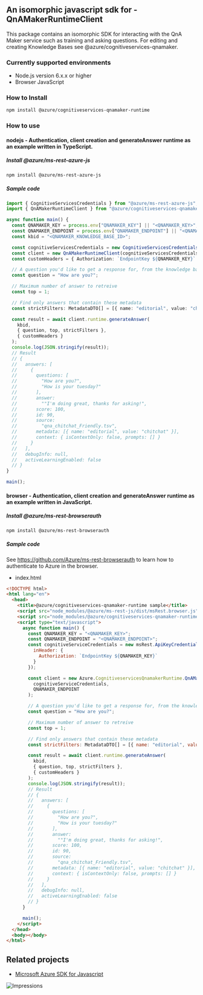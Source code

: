 ## An isomorphic javascript sdk for - QnAMakerRuntimeClient

This package contains an isomorphic SDK for interacting with the QnA Maker service such as training and asking questions.
For editing and creating Knowledge Bases see @azure/cognitiveservices-qnamaker.

### Currently supported environments

- Node.js version 6.x.x or higher
- Browser JavaScript

### How to Install

```bash
npm install @azure/cognitiveservices-qnamaker-runtime
```

### How to use

#### nodejs - Authentication, client creation and generateAnswer runtime as an example written in TypeScript.

##### Install @azure/ms-rest-azure-js

```bash
npm install @azure/ms-rest-azure-js
```

##### Sample code

```typescript
import { CognitiveServicesCredentials } from "@azure/ms-rest-azure-js";
import { QnAMakerRuntimeClient } from "@azure/cognitiveservices-qnamaker-runtime";

async function main() {
  const QNAMAKER_KEY = process.env["QNAMAKER_KEY"] || "<QNAMAKER_KEY>";
  const QNAMAKER_ENDPOINT = process.env["QNAMAKER_ENDPOINT"] || "<QNAMAKER_ENDPOINT>";
  const kbid = "<QNAMAKER_KNOWLEDGE_BASE_ID>";

  const cognitiveServicesCredentials = new CognitiveServicesCredentials(QNAMAKER_KEY);
  const client = new QnAMakerRuntimeClient(cognitiveServicesCredentials, QNAMAKER_ENDPOINT);
  const customHeaders = { Authorization: `EndpointKey ${QNAMAKER_KEY}` };

  // A question you'd like to get a response for, from the knowledge base. For example
  const question = "How are you?";

  // Maximum number of answer to retreive
  const top = 1;

  // Find only answers that contain these metadata
  const strictFilters: MetadataDTO[] = [{ name: "editorial", value: "chitchat" }];

  const result = await client.runtime.generateAnswer(
    kbid,
    { question, top, strictFilters },
    { customHeaders }
  );
  console.log(JSON.stringify(result));
  // Result
  // {
  //   answers: [
  //     {
  //       questions: [
  //         "How are you?",
  //         "How is your tuesday?"
  //       ],
  //       answer:
  //         ""I'm doing great, thanks for asking!",
  //       score: 100,
  //       id: 90,
  //       source:
  //         "qna_chitchat_Friendly.tsv",
  //       metadata: [{ name: "editorial", value: "chitchat" }],
  //       context: { isContextOnly: false, prompts: [] }
  //     }
  //   ],
  //   debugInfo: null,
  //   activeLearningEnabled: false
  // }
}

main();
```

#### browser - Authentication, client creation and generateAnswer runtime as an example written in JavaScript.

##### Install @azure/ms-rest-browserauth

```bash
npm install @azure/ms-rest-browserauth
```

##### Sample code

See https://github.com/Azure/ms-rest-browserauth to learn how to authenticate to Azure in the browser.

- index.html

```html
<!DOCTYPE html>
<html lang="en">
  <head>
    <title>@azure/cognitiveservices-qnamaker-runtime sample</title>
    <script src="node_modules/@azure/ms-rest-js/dist/msRest.browser.js"></script>
    <script src="node_modules/@azure/cognitiveservices-qnamaker-runtime/dist/cognitiveservices-qnamaker-runtime.js"></script>
    <script type="text/javascript">
      async function main() {
        const QNAMAKER_KEY = "<QNAMAKER_KEY>";
        const QNAMAKER_ENDPOINT = "<QNAMAKER_ENDPOINT>";
        const cognitiveServiceCredentials = new msRest.ApiKeyCredentials({
          inHeader: {
            Authorization: `EndpointKey ${QNAMAKER_KEY}`
          }
        });

        const client = new Azure.CognitiveservicesQnamakerRuntime.QnAMakerRuntimeClient(
          cognitiveServiceCredentials,
          QNAMAKER_ENDPOINT
        );

        // A question you'd like to get a response for, from the knowledge base. For example
        const question = "How are you?";

        // Maximum number of answer to retreive
        const top = 1;

        // Find only answers that contain these metadata
        const strictFilters: MetadataDTO[] = [{ name: "editorial", value: "chitchat" }];

        const result = await client.runtime.generateAnswer(
          kbid,
          { question, top, strictFilters },
          { customHeaders }
        );
        console.log(JSON.stringify(result));
        // Result
        // {
        //   answers: [
        //     {
        //       questions: [
        //         "How are you?",
        //         "How is your tuesday?"
        //       ],
        //       answer:
        //         ""I'm doing great, thanks for asking!",
        //       score: 100,
        //       id: 90,
        //       source:
        //         "qna_chitchat_Friendly.tsv",
        //       metadata: [{ name: "editorial", value: "chitchat" }],
        //       context: { isContextOnly: false, prompts: [] }
        //     }
        //   ],
        //   debugInfo: null,
        //   activeLearningEnabled: false
        // }
      }

      main();
    </script>
  </head>
  <body></body>
</html>
```

## Related projects

- [Microsoft Azure SDK for Javascript](https://github.com/Azure/azure-sdk-for-js)

![Impressions](https://azure-sdk-impressions.azurewebsites.net/api/impressions/azure-sdk-for-js/sdk/README.png)

